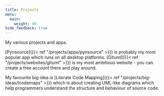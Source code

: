 ```yaml
---
title: Projects
menu:
  main:
    weight: 40
hide_feedback: true    
---
```


My various projects and apps. 

[Pynsource]({{< ref "/projects/apps/pynsource" >}}) is probably my most popular app which runs on all desktop platforms. [Gituml]({{< ref "/projects/websites/gituml" >}}) is my most ambitious website - you can create a free account there and play around.

My favourite big idea is [Literate Code Mapping]({{< ref "/projects/big-ideas/lcodemaps" >}}) which is about creating UML-like diagrams which help programmers understand the structure and behaviour of source code.
